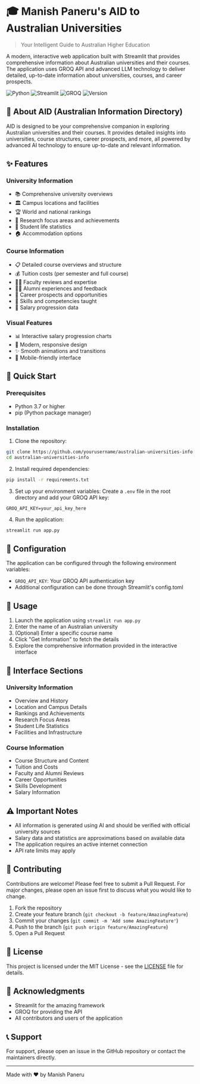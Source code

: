# 🎓 Manish Paneru's AID to Australian Universities

> Your Intelligent Guide to Australian Higher Education

A modern, interactive web application built with Streamlit that provides comprehensive information about Australian universities and their courses. The application uses GROQ API and advanced LLM technology to deliver detailed, up-to-date information about universities, courses, and career prospects.

![Python](https://img.shields.io/badge/Python-3.7+-blue.svg)
![Streamlit](https://img.shields.io/badge/Streamlit-1.31.1-red.svg)
![GROQ](https://img.shields.io/badge/GROQ-API-green.svg)
![Version](https://img.shields.io/badge/version-1.0.0-purple.svg)

## 🌟 About AID (Australian Information Directory)

AID is designed to be your comprehensive companion in exploring Australian universities and their courses. It provides detailed insights into universities, course structures, career prospects, and more, all powered by advanced AI technology to ensure up-to-date and relevant information.

## ✨ Features

### University Information
- 📚 Comprehensive university overviews
- 🏛️ Campus locations and facilities
- 🏆 World and national rankings
- 🔬 Research focus areas and achievements
- 👥 Student life statistics
- 🏠 Accommodation options

### Course Information
- 📋 Detailed course overviews and structure
- 💰 Tuition costs (per semester and full course)
- 👨‍🏫 Faculty reviews and expertise
- 👨‍🎓 Alumni experiences and feedback
- 🎯 Career prospects and opportunities
- 🔧 Skills and competencies taught
- 💸 Salary progression data

### Visual Features
- 📊 Interactive salary progression charts
- 🎨 Modern, responsive design
- ✨ Smooth animations and transitions
- 📱 Mobile-friendly interface

## 🚀 Quick Start

### Prerequisites
- Python 3.7 or higher
- pip (Python package manager)

### Installation

1. Clone the repository:
```bash
git clone https://github.com/yourusername/australian-universities-info.git
cd australian-universities-info
```

2. Install required dependencies:
```bash
pip install -r requirements.txt
```

3. Set up your environment variables:
Create a `.env` file in the root directory and add your GROQ API key:
```
GROQ_API_KEY=your_api_key_here
```

4. Run the application:
```bash
streamlit run app.py
```

## 🔧 Configuration

The application can be configured through the following environment variables:
- `GROQ_API_KEY`: Your GROQ API authentication key
- Additional configuration can be done through Streamlit's config.toml

## 🎯 Usage

1. Launch the application using `streamlit run app.py`
2. Enter the name of an Australian university
3. (Optional) Enter a specific course name
4. Click "Get Information" to fetch the details
5. Explore the comprehensive information provided in the interactive interface

## 📱 Interface Sections

### University Information
- Overview and History
- Location and Campus Details
- Rankings and Achievements
- Research Focus Areas
- Student Life Statistics
- Facilities and Infrastructure

### Course Information
- Course Structure and Content
- Tuition and Costs
- Faculty and Alumni Reviews
- Career Opportunities
- Skills Development
- Salary Information

## ⚠️ Important Notes

- All information is generated using AI and should be verified with official university sources
- Salary data and statistics are approximations based on available data
- The application requires an active internet connection
- API rate limits may apply

## 🤝 Contributing

Contributions are welcome! Please feel free to submit a Pull Request. For major changes, please open an issue first to discuss what you would like to change.

1. Fork the repository
2. Create your feature branch (`git checkout -b feature/AmazingFeature`)
3. Commit your changes (`git commit -m 'Add some AmazingFeature'`)
4. Push to the branch (`git push origin feature/AmazingFeature`)
5. Open a Pull Request

## 📝 License

This project is licensed under the MIT License - see the [LICENSE](LICENSE) file for details.

## 🙏 Acknowledgments

- Streamlit for the amazing framework
- GROQ for providing the API
- All contributors and users of the application

## 📞 Support

For support, please open an issue in the GitHub repository or contact the maintainers directly.

---
Made with ❤️ by Manish Paneru